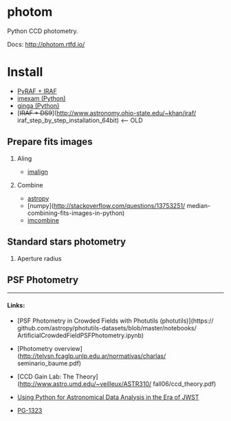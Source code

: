 # photom

Python CCD photometry.

Docs: http://photom.rtfd.io/



# Install
* [PyRAF + IRAF](http://astroconda.readthedocs.io/en/latest/installation.html)
* [imexam (Python)](http://imexam.readthedocs.io/en/latest/index.html)
* [ginga (Python)](http://ejeschke.github.io/ginga/)
* [<s>IRAF + DS9</s>](http://www.astronomy.ohio-state.edu/~khan/iraf/
iraf_step_by_step_installation_64bit) <-- OLD

## Prepare fits images

1. Aling
    * [imalign](http://stsdas.stsci.edu/cgi-bin/gethelp.cgi?imalign)

1. Combine
    * [astropy](http://www.astropy.org/astropy-tutorials/FITS-images.html)
    * [numpy](http://stackoverflow.com/questions/13753251/
median-combining-fits-images-in-python)
    * [imcombine](http://stsdas.stsci.edu/cgi-bin/gethelp.cgi?imcombine)

## Standard stars photometry

1. Aperture radius

## PSF Photometry 




___________________________________
#### Links:

* [PSF Photometry in Crowded Fields with Photutils (photutils)](https://
github.com/astropy/photutils-datasets/blob/master/notebooks/
ArtificialCrowdedFieldPSFPhotometry.ipynb)

* [Photometry overview](http://telvsn.fcaglp.unlp.edu.ar/normativas/charlas/
seminario_baume.pdf)

* [CCD Gain Lab: The Theory](http://www.astro.umd.edu/~veilleux/ASTR310/
fall06/ccd_theory.pdf)

* [Using Python for Astronomical Data Analysis in the Era of JWST](
http://www.astrobetter.com/blog/2016/09/26/using-python-for-astronomical-data-analysis-in-the-era-of-jwst/)

* [PG-1323](http://www.fcaglp.unlp.edu.ar/~egiorgi/cumulos/herramientas/landolt/pg1323-086.htm)


